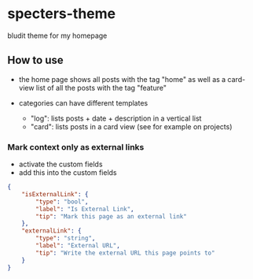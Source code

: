 # specters-theme
bludit theme for my homepage

## How to use
- the home page shows all posts with the tag "home" as well as a card-view list of all the posts with the tag "feature"

- categories can have different templates
    - "log": lists posts + date + description in a vertical list
    - "card": lists posts in a card view (see for example on projects)

### Mark context only as external links

- activate the custom fields
- add this into the custom fields

```json
{
    "isExternalLink": {
        "type": "bool",
        "label": "Is External Link",
        "tip": "Mark this page as an external link"
    },
    "externalLink": {
        "type": "string",
        "label": "External URL",
        "tip": "Write the external URL this page points to"
    }
}
```